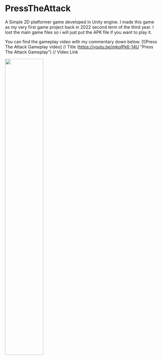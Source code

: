 # PressTheAttack

A Simple 2D platformer game developed in Unity engine. I made this game as my very first game project back in 2022 second term of the third year. I lost the main game files so i will just put the APK file if you want to play it.

You can find the gameplay video with my commentary down below.
[![Press The Attack Gameplay video]          // Title
(https://youtu.be/mkolPk6-14U "Press The Attack Gameplay")    // Video Link

[<img src="https://prnt.sc/w5g9JpepBkCL" width="50%">](https://youtu.be/mkolPk6-14U "Press The Attack Gameplay")
